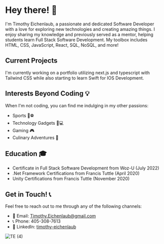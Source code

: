 # Hey there! 👋 

I'm Timothy Eichenlaub, a passionate and dedicated Software Developer with a love for exploring new technologies and creating amazing things. I enjoy sharing my knowledge and previously served as a mentor, helping students learn Full Stack Software Development. My toolbox includes HTML, CSS, JavaScript, React, SQL, NoSQL, and more!

## Current Projects
I'm currently working on a portfolio utilizing next.js and typescript with Tailwind CSS while also starting to learn Swift for IOS Development. 



## Interests Beyond Coding 💡

When I'm not coding, you can find me indulging in my other passions:

- Sports 🏀⚽️
- Technology Gadgets 📱💻
- Gaming 🎮
- Culinary Adventures 🍳

## Education 🎓

- Certificate in Full Stack Software Development from Woz-U (July 2022)
- .Net Framework Certifications from Francis Tuttle (April 2020)
- Unity Certifications from Francis Tuttle (November 2020)

## Get in Touch! 📞

Feel free to reach out to me through any of the following channels:

- 📧 Email: Timothy.Eichenlaub@gmail.com
- 📞 Phone: 405-308-7613
- 💼 LinkedIn: [timothy-eichenlaub](https://www.linkedin.com/in/timothy-eichenlaub-a4a686228/)

![TE (4)](https://github.com/TimothyEich/TimothyEich/assets/94193381/f17f85c2-7e2f-4984-836e-172082c4fb78)

